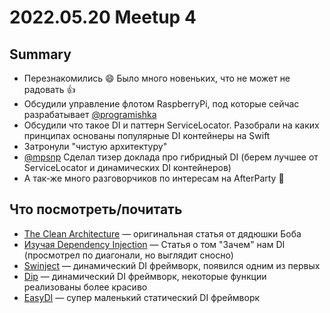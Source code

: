 # 2022.05.20 Meetup 4

## Summary

- Перезнакомились :smile: Было много новеньких, что не может не радовать :thumbsup:
- Обсудили управление флотом RaspberryPi, под которые сейчас разрабатывает [@programishka](https://t.me/programishka)
- Обсудили что такое DI и паттерн ServiceLocator. Разобрали на каких принципах основаны популярные DI контейнеры на Swift
- Затронули "чистую архитектуру"
- [@mpsnp](https://t.me/mpsnp) Сделал тизер доклада про гибридный DI (берем лучшее от ServiceLocator и динамических DI контейнеров)
- А так-же много разговорчиков по интересам на AfterParty :beer:

## Что посмотреть/почитать

- [The Clean Architecture](https://blog.cleancoder.com/uncle-bob/2012/08/13/the-clean-architecture.html) — оригинальная статья от дядюшки Боба
- [Изучая Dependency Injection](https://habr.com/ru/post/456588/) — Статья о том "Зачем" нам DI (просмотрел по диагонали, но выглядит сносно)
- [Swinject](https://github.com/Swinject/Swinject) — динамический DI фреймворк, появился одним из первых
- [Dip](https://github.com/AliSoftware/Dip) — динамический DI фреймворк, некоторые функции реализованы более красиво
- [EasyDI](https://github.com/Tinkoff/EasyDi) — супер маленький статический DI фреймворк
